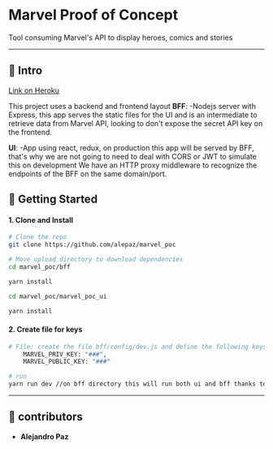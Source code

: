# Marvel Proof of Concept

Tool consuming Marvel's API to display heroes, comics and stories

---

## 👋 Intro
[Link on Heroku](https://poc-marvel.herokuapp.com/)

This project uses a backend and frontend layout
**BFF**: -Nodejs server with Express, this app serves the static files for the UI and is an intermediate to retrieve data from Marvel API, looking to don't expose the secret API key on the frontend.

**UI**: -App using react, redux, on production this app will be served by BFF, that's why we are not going to need to deal with CORS or JWT to simulate this on development We have an HTTP proxy middleware to recognize the endpoints of the BFF on the same domain/port. 

## 🚀 Getting Started

#### 1. Clone and Install

```bash
# Clone the repo
git clone https://github.com/alepaz/marvel_poc

# Move upload directory to download dependencies
cd marvel_poc/bff

yarn install

cd marvel_poc/marvel_poc_ui

yarn install

```
#### 2. Create file for keys

```bash
# File: create the file bff/config/dev.js and define the following keys for development, you can copy from bff/config/prod.js, on prod we are going to use environment variables
    MARVEL_PRIV_KEY: "###",
    MARVEL_PUBLIC_KEY: "###"

# run
yarn run dev //on bff directory this will run both ui and bff thanks to concurrently
```
---

## 👊 contributors

* **Alejandro Paz**

